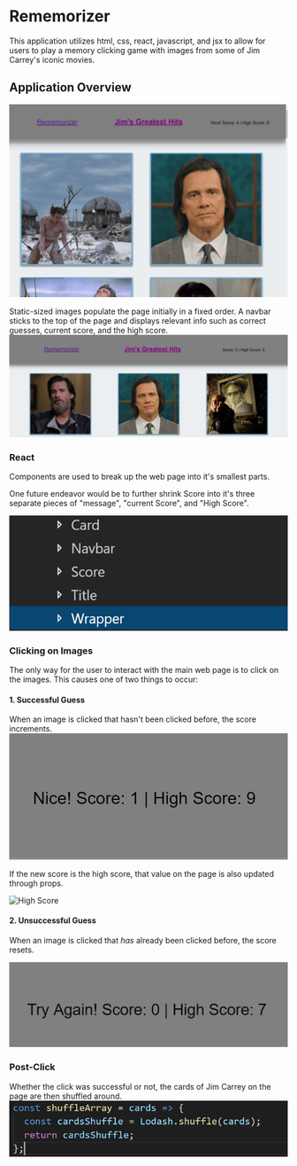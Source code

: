 # Rememorizer
This application utilizes html, css, react, javascript, and jsx to allow for users to play a memory clicking game with images from some of Jim Carrey's iconic movies.

## Application Overview
![Live App](https://github.com/bshin19/bshin19.github.io/blob/master/global_assets/images/remem.gif)

Static-sized images populate the page initially in a fixed order. A navbar sticks to the top of the page and displays relevant info such as correct guesses, current score, and the high score.
![Onload](https://github.com/bshin19/bshin19.github.io/blob/master/global_assets/images/rememinit.PNG)

### React
Components are used to break up the web page into it's smallest parts.

One future endeavor would be to further shrink Score into it's three separate pieces of "message", "current Score", and "High Score".

![Component View](https://github.com/bshin19/bshin19.github.io/blob/master/global_assets/images/rememComp.PNG)

### Clicking on Images
The only way for the user to interact with the main web page is to click on the images. This causes one of two things to occur:

#### 1. Successful Guess
When an image is clicked that hasn't been clicked before, the score increments.
![Score](https://github.com/bshin19/bshin19.github.io/blob/master/global_assets/images/rememincnh.PNG)

If the new score is the high score, that value on the page is also updated through props.

![High Score]([https://github.com/bshin19/bshin19.github.io/blob/master/global_assets/images/rememscore.PNG)

#### 2. Unsuccessful Guess
When an image is clicked that *has* already been clicked before, the score resets.

![Lose](https://github.com/bshin19/bshin19.github.io/blob/master/global_assets/images/rememlose.PNG)

### Post-Click
Whether the click was successful or not, the cards of Jim Carrey on the page are then shuffled around.
![Shuffle Function](https://github.com/bshin19/bshin19.github.io/blob/master/global_assets/images/rememshuff.PNG)
